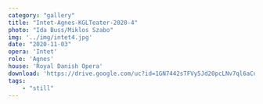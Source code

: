 ```yaml
---
category: "gallery"
title: "Intet-Agnes-KGLTeater-2020-4"
photo: "Ida Buss/Miklos Szabo"
img: '../img/intet4.jpg'
date: "2020-11-03"
opera: 'Intet'
role: 'Agnes'
house: 'Royal Danish Opera'
download: 'https://drive.google.com/uc?id=1GN7442sTFVy5Jd20pcLNv7ql6aCuZYED&export=download'
tags:
    - "still"
---
```

